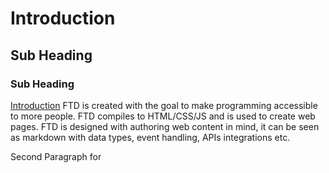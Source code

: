 # Introduction

## Sub Heading

### Sub Heading

[Introduction](README.md)
FTD is created with the goal to make programming accessible to more people. FTD compiles to HTML/CSS/JS and is used to create web pages. FTD is designed with authoring web content in mind, it can be seen as markdown with data types, event handling, APIs integrations etc.

Second Paragraph for
